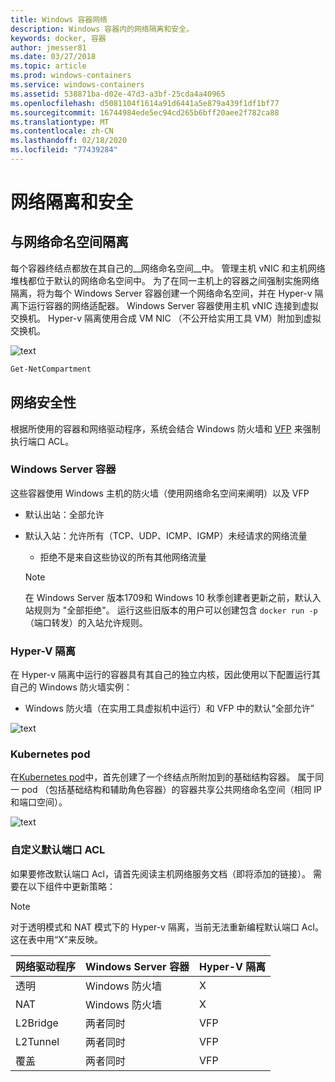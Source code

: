 ```yaml
---
title: Windows 容器网络
description: Windows 容器内的网络隔离和安全。
keywords: docker, 容器
author: jmesser81
ms.date: 03/27/2018
ms.topic: article
ms.prod: windows-containers
ms.service: windows-containers
ms.assetid: 538871ba-d02e-47d3-a3bf-25cda4a40965
ms.openlocfilehash: d5081104f1614a91d6441a5e879a439f1df1bf77
ms.sourcegitcommit: 16744984ede5ec94cd265b6bff20aee2f782ca88
ms.translationtype: MT
ms.contentlocale: zh-CN
ms.lasthandoff: 02/18/2020
ms.locfileid: "77439284"
---
```

# <a name="network-isolation-and-security"></a>网络隔离和安全

## <a name="isolation-with-network-namespaces"></a>与网络命名空间隔离

每个容器终结点都放在其自己的__网络命名空间__中。 管理主机 vNIC 和主机网络堆栈都位于默认的网络命名空间中。 为了在同一主机上的容器之间强制实施网络隔离，将为每个 Windows Server 容器创建一个网络命名空间，并在 Hyper-v 隔离下运行容器的网络适配器。 Windows Server 容器使用主机 vNIC 连接到虚拟交换机。 Hyper-v 隔离使用合成 VM NIC （不公开给实用工具 VM）附加到虚拟交换机。

![text](media/network-compartment-visual.png)

```powershell
Get-NetCompartment
```

## <a name="network-security"></a>网络安全性

根据所使用的容器和网络驱动程序，系统会结合 Windows 防火墙和 [VFP](https://www.microsoft.com/research/project/azure-virtual-filtering-platform/) 来强制执行端口 ACL。

### <a name="windows-server-containers"></a>Windows Server 容器

这些容器使用 Windows 主机的防火墙（使用网络命名空间来阐明）以及 VFP

* 默认出站：全部允许
* 默认入站：允许所有（TCP、UDP、ICMP、IGMP）未经请求的网络流量
  * 拒绝不是来自这些协议的所有其他网络流量

  >[!NOTE]
  >在 Windows Server 版本1709和 Windows 10 秋季创建者更新之前，默认入站规则为 "全部拒绝"。 运行这些旧版本的用户可以创建包含 ``docker run -p`` （端口转发）的入站允许规则。

### <a name="hyper-v-isolation"></a>Hyper-V 隔离

在 Hyper-v 隔离中运行的容器具有其自己的独立内核，因此使用以下配置运行其自己的 Windows 防火墙实例：

* Windows 防火墙（在实用工具虚拟机中运行）和 VFP 中的默认“全部允许”

![text](media/windows-firewall-containers.png)

### <a name="kubernetes-pods"></a>Kubernetes pod

在[Kubernetes pod](https://kubernetes.io/docs/concepts/workloads/pods/pod/)中，首先创建了一个终结点所附加到的基础结构容器。 属于同一 pod （包括基础结构和辅助角色容器）的容器共享公共网络命名空间（相同 IP 和端口空间）。

![text](media/pod-network-compartment.png)

### <a name="customizing-default-port-acls"></a>自定义默认端口 ACL

如果要修改默认端口 Acl，请首先阅读主机网络服务文档（即将添加的链接）。 需要在以下组件中更新策略：

>[!NOTE]
>对于透明模式和 NAT 模式下的 Hyper-v 隔离，当前无法重新编程默认端口 Acl。 这在表中用“X”来反映。

| 网络驱动程序 | Windows Server 容器 | Hyper-V 隔离  |
| -------------- |-------------------------- | ------------------- |
| 透明 | Windows 防火墙 | X |
| NAT | Windows 防火墙 | X |
| L2Bridge | 两者同时 | VFP |
| L2Tunnel | 两者同时 | VFP |
| 覆盖  | 两者同时 | VFP |